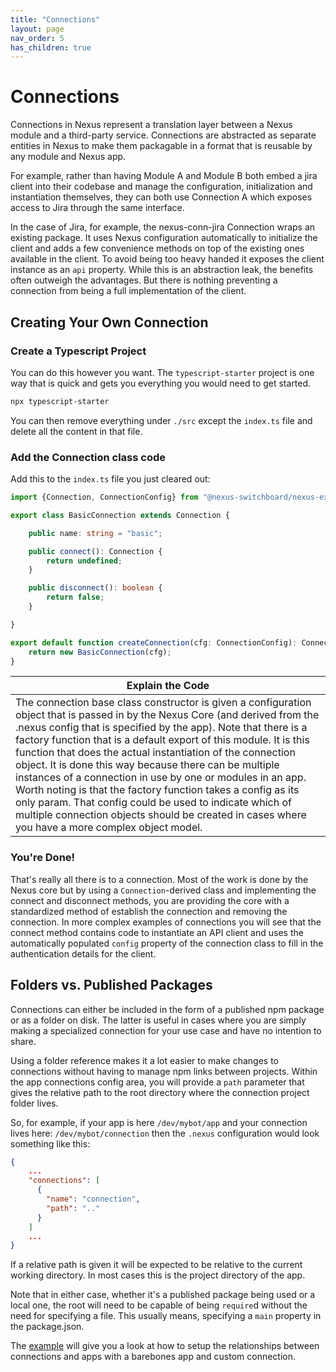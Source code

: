 ```yaml
---
title: "Connections"
layout: page
nav_order: 5
has_children: true
---
```

# Connections

Connections in Nexus represent a translation layer between a Nexus module and a third-party service.  Connections are abstracted as separate entities in Nexus to make them packagable in a format that is reusable by any module and Nexus app.

For example, rather than having Module A and Module B both embed a jira client into their codebase and manage the configuration, initialization and instantiation themselves, they can both use Connection A which exposes access to Jira through the same interface.

In the case of Jira, for example, the nexus-conn-jira Connection wraps an existing package.  It uses Nexus configuration automatically to initialize the client and adds a few convenience methods on top of the existing ones available in the client.  To avoid being too heavy handed it exposes the client instance as an `api` property.  While this is an abstraction leak, the benefits often outweigh the advantages.  But there is nothing preventing a connection from being a full implementation of the client.



## Creating Your Own Connection

### Create a Typescript Project
You can do this however you want.  The `typescript-starter` project is one way that is quick and gets you everything you would need to get started.

``` bash
npx typescript-starter
```

You can then remove everything under `./src` except the `index.ts` file and delete all the content in that file.

### Add the Connection class code

Add this to the `index.ts` file you just cleared out:

```typescript
import {Connection, ConnectionConfig} from "@nexus-switchboard/nexus-extend";

export class BasicConnection extends Connection {

    public name: string = "basic";

    public connect(): Connection {
        return undefined;
    }

    public disconnect(): boolean {
        return false;
    }

}

export default function createConnection(cfg: ConnectionConfig): Connection {
    return new BasicConnection(cfg);
}
```

|Explain the Code|
|----------------|
|The connection base class constructor is given a configuration object that is passed in by the Nexus Core (and derived from the .nexus config that is specified by the app).  Note that there is a factory function that is a default export of this module.  It is this function that does the actual instantiation of the connection object.  It is done this way because there can be multiple instances of a connection in use by one or modules in an app.  Worth noting is that the factory function takes a config as its only param.  That config could be used to indicate which of multiple connection objects should be created in cases where you have a more complex object model.|


### You're Done!
That's really all there is to a connection.  Most of the work is done by the Nexus core but by using a `Connection`-derived class and implementing the connect and disconnect methods, you are providing the core with a standardized method of establish the connection and removing the connection.  In more complex examples of connections you will see that the connect method contains code to instantiate an API client and uses the automatically populated `config` property of the connection class to fill in the authentication details for the client.


## Folders vs. Published Packages

Connections can either be included in the form of a published npm package or as a folder on disk.  The latter is useful in cases where you are simply making a specialized connection for your use case and have no intention to share.

Using a folder reference makes it a lot easier to make changes to connections without having to manage npm links between projects.  Within the app connections config area, you will provide a `path` parameter that gives the relative path to the root directory where the connection project folder lives.

So, for example, if your app is here `/dev/mybot/app` and your connection lives here: `/dev/mybot/connection` then the `.nexus` configuration would look something like this:
```json
{
    ...
    "connections": [
      {
        "name": "connection",
        "path": ".."
      }
    ]
    ...
}
```  
If a relative path is given it will be expected to be relative to the current working directory.  In most cases this is the project directory of the app.

Note that in either case, whether it's a published package being used or a local one, the root will need to be capable of being `require`d without the need for specifying a file.  This usually means, specifying a `main` property in the package.json.

The [example](/docs/example) will give you a look at how to setup the relationships between connections and apps with a barebones app and custom connection.
